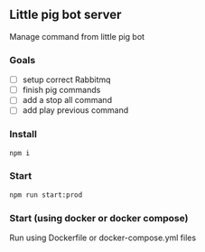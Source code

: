 ## Little pig bot server
Manage command from little pig bot

### Goals
- [ ] setup correct Rabbitmq
- [ ] finish pig commands
- [ ] add a stop all command
- [ ] add play previous command

### Install
```sh
npm i
```

### Start
```sh
npm run start:prod
```

### Start (using docker or docker compose)
Run using Dockerfile or docker-compose.yml files
